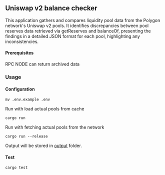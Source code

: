 ## Uniswap v2 balance checker


This application gathers and compares liquidity pool data from the Polygon network's Uniswap v2 pools. It identifies discrepancies between pool reserves data retrieved via getReserves and balanceOf, presenting the findings in a detailed JSON format for each pool, highlighting any inconsistencies.

#### Prerequisites
RPC NODE can return archived data
 
### Usage

#### Configuration
`mv .env.example .env`

Run with load actual pools from cache

`cargo run`

Run with fetching actual pools from the network

`cargo run --release`

Output will be stored in [output](output) folder.


#### Test
`cargo test`